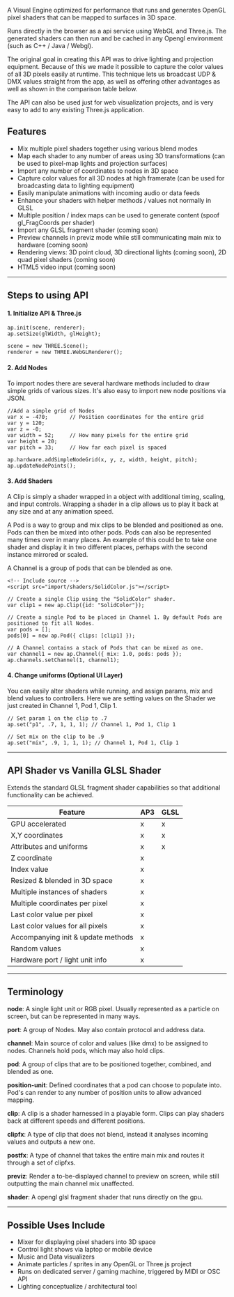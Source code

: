 

A Visual Engine optimized for performance that runs and generates OpenGL pixel shaders that can be mapped to surfaces in 3D space.

Runs directly in the browser as a api service using WebGL and Three.js.
The generated shaders can then run and be cached in any Opengl environment (such as C++ / Java / Webgl).

The original goal in creating this API was to drive lighting and projection equipment. Because of this we made it possible to capture the color values of all 3D pixels easily at runtime. This technique lets us broadcast UDP & DMX values straight from the app, as well as offering other advantages as well as shown in the comparison table below.

The API can also be used just for web visualization projects, and is very easy to add to any existing Three.js application.


## Features ##

* Mix multiple pixel shaders together using various blend modes
* Map each shader to any number of areas using 3D transformations (can be used to pixel-map lights and projection surfaces)
* Import any number of coordinates to nodes in 3D space
* Capture color values for all 3D nodes at high framerate (can be used for broadcasting data to lighting equipment)
* Easily manipulate animations with incoming audio or data feeds
* Enhance your shaders with helper methods / values not normally in GLSL
* Multiple position / index maps can be used to generate content (spoof gl_FragCoords per shader)
* Import any GLSL fragment shader (coming soon)
* Preview channels in previz mode while still communicating main mix to hardware (coming soon)
* Rendering views: 3D point cloud, 3D directional lights (coming soon), 2D quad pixel shaders (coming soon)
* HTML5 video input (coming soon)


---

## Steps to using API ##

#### 1. Initialize API & Three.js ####


```
ap.init(scene, renderer);
ap.setSize(glWidth, glHeight);

scene = new THREE.Scene();
renderer = new THREE.WebGLRenderer(); 

```

#### 2. Add Nodes ####

To import nodes there are several hardware methods included to draw simple grids of various sizes. It's also easy to import new node positions via JSON.

```
//Add a simple grid of Nodes 
var x = -470;		// Position coordinates for the entire grid
var y = 120;
var z = -0;
var width = 52;		// How many pixels for the entire grid
var height = 20;
var pitch = 33;		// How far each pixel is spaced

ap.hardware.addSimpleNodeGrid(x, y, z, width, height, pitch);
ap.updateNodePoints();

```

#### 3. Add Shaders ####

A Clip is simply a shader wrapped in a object with additional timing, scaling, and input controls. 
Wrapping a shader in a clip allows us to play it back at any size and at any animation speed.

A Pod is a way to group and mix clips to be blended and positioned as one. Pods can then be mixed into other pods. Pods can also be represented many times over in many places. An example of this could be to take one shader and display it in two different places, perhaps with the second instance mirrored or scaled. 

A Channel is a group of pods that can be blended as one.

```
<!-- Include source -->
<script src="import/shaders/SolidColor.js"></script>

// Create a single Clip using the "SolidColor" shader.
var clip1 = new ap.Clip({id: "SolidColor"});

// Create a single Pod to be placed in Channel 1. By default Pods are positioned to fit all Nodes.
var pods = [];
pods[0] = new ap.Pod({ clips: [clip1] });

// A Channel contains a stack of Pods that can be mixed as one.
var channel1 = new ap.Channel({ mix: 1.0, pods: pods });
ap.channels.setChannel(1, channel1);

```


#### 4. Change uniforms (Optional UI Layer) ####

You can easily alter shaders while running, and assign params, mix and blend values to controllers. 
Here we are setting values on the Shader we just created in Channel 1, Pod 1, Clip 1.

```
// Set param 1 on the clip to .7
ap.set("p1", .7, 1, 1, 1); // Channel 1, Pod 1, Clip 1

// Set mix on the clip to be .9
ap.set("mix", .9, 1, 1, 1); // Channel 1, Pod 1, Clip 1

```




---


## API Shader vs Vanilla GLSL Shader ##
Extends the standard GLSL fragment shader capabilities so that additional functionality can be achieved.

| Feature | AP3 | GLSL |
|----------------- | -------------------- | --------------------- |
| GPU accelerated | x | x |
| X,Y coordinates | x | x |
| Attributes and uniforms | x | x |
| Z coordinate | x | |
| Index value | x | |
| Resized & blended in 3D space | x | |
| Multiple instances of shaders | x | |
| Multiple coordinates per pixel | x | |
| Last color value per pixel | x | |
| Last color values for all pixels | x | |
| Accompanying init & update methods | x | |
| Random values | x | |
| Hardware port / light unit info | x | |

---


## Terminology ##



**node**: A single light unit or RGB pixel. Usually represented as a particle on screen, but can be represented in many ways.

**port**: A group of Nodes. May also contain protocol and address data.

**channel**: Main source of color and values (like dmx) to be assigned to nodes. Channels hold pods, which may also hold clips.

**pod**: A group of clips that are to be positioned together, combined, and blended as one.

**position-unit**: Defined coordinates that a pod can choose to populate into. Pod's can render to any number of position units to allow advanced mapping.

**clip**: A clip is a shader harnessed in a playable form. Clips can play shaders back at different speeds and different positions.

**clipfx**: A type of clip that does not blend, instead it analyses incoming values and outputs a new one.

**postfx**: A type of channel that takes the entire main mix and routes it through a set of clipfxs.

**previz**: Render a to-be-displayed channel to preview on screen, while still outputting the main channel mix unaffected.

**shader**: A opengl glsl fragment shader that runs directly on the gpu.

---

## Possible Uses Include ##

* Mixer for displaying pixel shaders into 3D space
* Control light shows via laptop or mobile device
* Music and Data visualizers
* Animate particles / sprites in any OpenGL or Three.js project
* Runs on dedicated server / gaming machine, triggered by MIDI or OSC API
* Lighting conceptualize / architectural tool

